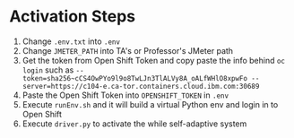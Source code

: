 # Activation Steps
1. Change ```.env.txt``` into ```.env```
2. Change ```JMETER_PATH``` into TA's or Professor's JMeter path
3. Get the token from Open Shift Token and copy paste the info behind ```oc login``` such as ```--token=sha256~cCS4OwPYo9l9o8TwLJn3TlALVy8A_oALfWHlO8xpwFo --server=https://c104-e.ca-tor.containers.cloud.ibm.com:30689```
4. Paste the Open Shift Token into ```OPENSHIFT_TOKEN``` in ```.env```
5. Execute ```runEnv.sh``` and it will build a virtual Python env and login in to Open Shift
6. Execute ```driver.py``` to activate the while self-adaptive system
